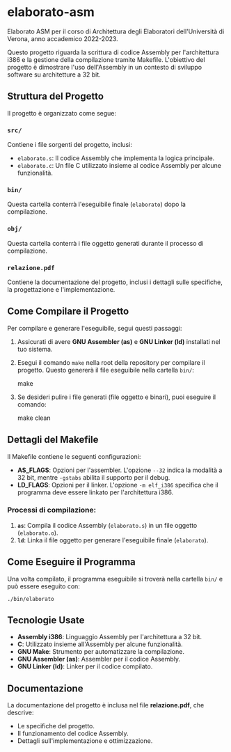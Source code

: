 # elaborato-asm
Elaborato ASM per il corso di Architettura degli Elaboratori dell'Università di Verona, anno accademico 2022-2023.

Questo progetto riguarda la scrittura di codice Assembly per l'architettura i386 e la gestione della compilazione tramite Makefile. L'obiettivo del progetto è dimostrare l'uso dell'Assembly in un contesto di sviluppo software su architetture a 32 bit.

## Struttura del Progetto

Il progetto è organizzato come segue:

### `src/`
Contiene i file sorgenti del progetto, inclusi:
- `elaborato.s`: Il codice Assembly che implementa la logica principale.
- `elaborato.c`: Un file C utilizzato insieme al codice Assembly per alcune funzionalità.

### `bin/`
Questa cartella conterrà l'eseguibile finale (`elaborato`) dopo la compilazione.

### `obj/`
Questa cartella conterrà i file oggetto generati durante il processo di compilazione.

### `relazione.pdf`
Contiene la documentazione del progetto, inclusi i dettagli sulle specifiche, la progettazione e l'implementazione.

## Come Compilare il Progetto

Per compilare e generare l'eseguibile, segui questi passaggi:

1. Assicurati di avere **GNU Assembler (as)** e **GNU Linker (ld)** installati nel tuo sistema.
2. Esegui il comando `make` nella root della repository per compilare il progetto. Questo genererà il file eseguibile nella cartella `bin/`:

    make

3. Se desideri pulire i file generati (file oggetto e binari), puoi eseguire il comando:

    make clean

## Dettagli del Makefile

Il Makefile contiene le seguenti configurazioni:

- **AS_FLAGS**: Opzioni per l'assembler. L'opzione `--32` indica la modalità a 32 bit, mentre `-gstabs` abilita il supporto per il debug.
- **LD_FLAGS**: Opzioni per il linker. L'opzione `-m elf_i386` specifica che il programma deve essere linkato per l'architettura i386.

### Processi di compilazione:

1. **`as`**: Compila il codice Assembly (`elaborato.s`) in un file oggetto (`elaborato.o`).
2. **`ld`**: Linka il file oggetto per generare l'eseguibile finale (`elaborato`).

## Come Eseguire il Programma

Una volta compilato, il programma eseguibile si troverà nella cartella `bin/` e può essere eseguito con:

    ./bin/elaborato

## Tecnologie Usate

- **Assembly i386**: Linguaggio Assembly per l'architettura a 32 bit.
- **C**: Utilizzato insieme all'Assembly per alcune funzionalità.
- **GNU Make**: Strumento per automatizzare la compilazione.
- **GNU Assembler (as)**: Assembler per il codice Assembly.
- **GNU Linker (ld)**: Linker per il codice compilato.

## Documentazione

La documentazione del progetto è inclusa nel file **relazione.pdf**, che descrive:

- Le specifiche del progetto.
- Il funzionamento del codice Assembly.
- Dettagli sull'implementazione e ottimizzazione.

